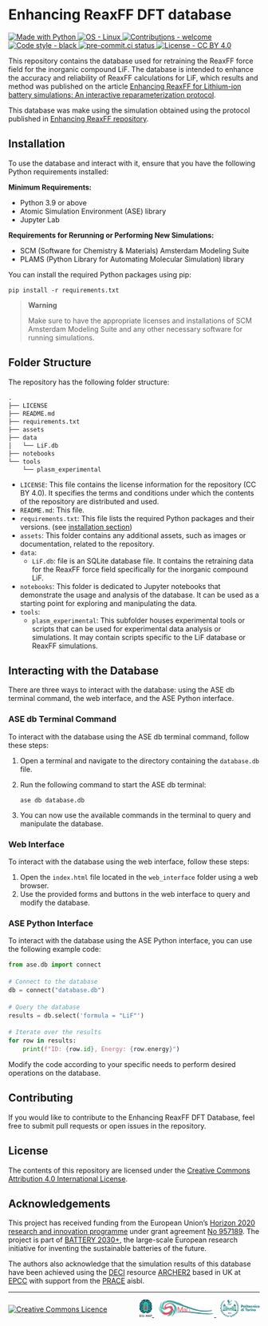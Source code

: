 # Enhancing ReaxFF DFT database
<p style="text-align:left;">
    <a target="_blank" href="https://python.org"><img
        src="https://img.shields.io/badge/Python-3.9+-blue?logo=python&amp;logoColor=white"
        alt="Made with Python" />
    </a>
    <a target="_blank" href="https://www.linux.org/"><img
        src="https://img.shields.io/badge/OS-Linux-orange?logo=linux&amp;logoColor=white"
        alt="OS - Linux" />
    </a>
    <a target="_blank" href="/CONTRIBUTING.md"><img
        src="https://img.shields.io/badge/contributions-open-green"
        alt="Contributions - welcome" />
    </a>
    <a target="_blank" href="https://github.com/psf/black"><img
        src="https://img.shields.io/badge/code%20style-black-000000.svg"
        alt="Code style - black" />
    </a>
    <a target="_blank" href="https://results.pre-commit.ci/badge/github/paolodeangelis/Enhancing_ReaxFF_DFT_database/main.svg"><img
        src="https://results.pre-commit.ci/badge/github/paolodeangelis/Enhancing_ReaxFF_DFT_database/main.svg"
        alt="pre-commit.ci status" />
    </a>
    <a target="_blank" href="http://creativecommons.org/licenses/by/4.0/"><img
        src="https://img.shields.io/badge/license-CC%20BY%204.0-lightgray"
        alt="License - CC BY 4.0" />
    </a>
</p>

This repository contains the database used for retraining the ReaxFF force field for the inorganic compound LiF.
The database is intended to enhance the accuracy and reliability of ReaxFF calculations for LiF, which results and method was published on the article [Enhancing ReaxFF for Lithium-ion battery simulations: An interactive reparameterization protocol][article-doi].

This database was make using the simulation obtained using the protocol published in [Enhancing ReaxFF repository][enhancing-reaxFF-repository].

## Installation

To use the database and interact with it, ensure that you have the following Python requirements installed:

**Minimum Requirements:**
- Python 3.9 or above
- Atomic Simulation Environment (ASE) library
- Jupyter Lab

**Requirements for Rerunning or Performing New Simulations:**
- SCM (Software for Chemistry & Materials) Amsterdam Modeling Suite
- PLAMS (Python Library for Automating Molecular Simulation) library

You can install the required Python packages using pip:

```shell
pip install -r requirements.txt
```
> **Warning**
>
> Make sure to have the appropriate licenses and installations of SCM Amsterdam Modeling Suite and any other necessary software for running simulations.

## Folder Structure

The repository has the following folder structure:

```
.
├── LICENSE
├── README.md
├── requirements.txt
├── assets
├── data
│   └── LiF.db
├── notebooks
└── tools
    └── plasm_experimental
```

- `LICENSE`: This file contains the license information for the repository (CC BY 4.0). It specifies the terms and conditions under which the contents of the repository are distributed and used.
- `README.md`: This file.
- `requirements.txt`: This file lists the required Python packages and their versions. (see [installation section](#installation))
- `assets`: This folder contains any additional assets, such as images or documentation, related to the repository.
- `data`:
  - `LiF.db`: file is an SQLite database file. It contains the retraining data for the ReaxFF force field specifically for the inorganic compound LiF.
- `notebooks`: This folder is dedicated to Jupyter notebooks that demonstrate the usage and analysis of the database. It can be used as a starting point for exploring and manipulating the data.
- `tools`:
  - `plasm_experimental`: This subfolder houses experimental tools or scripts that can be used for experimental data analysis or simulations. It may contain scripts specific to the LiF database or ReaxFF simulations.


## Interacting with the Database

There are three ways to interact with the database: using the ASE db terminal command, the web interface, and the ASE Python interface.

### ASE db Terminal Command

To interact with the database using the ASE db terminal command, follow these steps:

1. Open a terminal and navigate to the directory containing the `database.db` file.
2. Run the following command to start the ASE db terminal:

   ```shell
   ase db database.db
   ```

3. You can now use the available commands in the terminal to query and manipulate the database.

### Web Interface

To interact with the database using the web interface, follow these steps:

1. Open the `index.html` file located in the `web_interface` folder using a web browser.
2. Use the provided forms and buttons in the web interface to query and modify the database.

### ASE Python Interface

To interact with the database using the ASE Python interface, you can use the following example code:

```python
from ase.db import connect

# Connect to the database
db = connect("database.db")

# Query the database
results = db.select('formula = "LiF"')

# Iterate over the results
for row in results:
    print(f"ID: {row.id}, Energy: {row.energy}")
```

Modify the code according to your specific needs to perform desired operations on the database.

## Contributing

If you would like to contribute to the Enhancing ReaxFF DFT Database, feel free to submit pull requests or open issues in the repository.

## License

The contents of this repository are licensed under the [Creative Commons Attribution 4.0 International License][cc-by].

## Acknowledgements

This project has received funding from the European Union’s [Horizon 2020 research and innovation programme](https://ec.europa.eu/programmes/horizon2020/en) under grant agreement [No 957189](https://cordis.europa.eu/project/id/957189).
The project is part of [BATTERY 2030+](https://battery2030.eu/), the large-scale European research initiative for inventing the sustainable batteries of the future.

The authors also acknowledge that the simulation results of this database have been achieved using the [DECI](https://prace-ri.eu/hpc-access/deci-access/) resource [ARCHER2](https://www.archer2.ac.uk/) based in UK at [EPCC](https://www.epcc.ed.ac.uk/) with support from the [PRACE](https://prace-ri.eu/) aisbl.

<hr width="100%">
<div style="display: flex; justify-content: space-between; align-items: center;">
    <a rel="license" href="http://creativecommons.org/licenses/by/4.0/"><img alt="Creative Commons Licence" style="border-width:0; height:35px" src="https://i.creativecommons.org/l/by/4.0/88x31.png" /></a>
   <span style="float:right;">
    &nbsp;
    <a rel="big-map" href="https://www.big-map.eu/">
        <img style="border-width:0; height:35px" src="assets/img//logo-bigmap.png" alt="BIG MAP site" >
    </a>
    &nbsp;
    <a rel="small" href="https://areeweb.polito.it/ricerca/small/">
        <img style="border-width:0; height:35px" src="assets/img//logo-small.png" alt="SMALL site" >
    </a>
    &nbsp;
    <a rel="polito"href="https://www.polito.it/">
        <img style="border-width:0; height:35px" src="assets/img//logo-polito.png" alt="POLITO site" >
    </a>
</span>
</div>

<!-- [![CC BY 4.0][cc-by-image]][cc-by] -->

[cc-by]: http://creativecommons.org/licenses/by/4.0/
[cc-by-image]: https://i.creativecommons.org/l/by/4.0/88x31.png
[cc-by-shield]: https://img.shields.io/badge/License-CC%20BY%204.0-lightgrey.svg
[article-doi]: https://doi.org/TBD
[enhancing-reaxFF-repository]: https://github.com/paolodeangelis/Enhancing_ReaxFF
